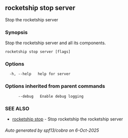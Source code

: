 ## rocketship stop server

Stop the rocketship server

### Synopsis

Stop the rocketship server and all its components.

```
rocketship stop server [flags]
```

### Options

```
  -h, --help   help for server
```

### Options inherited from parent commands

```
      --debug   Enable debug logging
```

### SEE ALSO

* [rocketship stop](rocketship_stop.md)	 - Stop rocketship the rocketship server

###### Auto generated by spf13/cobra on 6-Oct-2025

